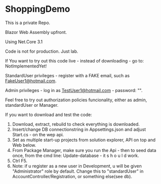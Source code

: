 # ShoppingDemo

This is a private Repo. 

Blazor Web Assembly upfront. 

Using Net.Core 3.1

Code is not for production. 
Just lab.

If You want to try out this code live - instead of downloading - go to: NotImplementedYet!

StandardUser privileges - register with a FAKE email, such as FakeUser1@hotmail.com.

Admin privileges - log in as TestUser1@hotmail.com - password: "".

Feel free to try out authorization policies funcionality, either as admin, standardUser or Manager.

If you want to download and test the code:

1. Download, extract, rebuild to check everything is downloaded.
2. Insert/change DB connectionstring in Appsettings.json and adjust Start.cs - on the wep api.
3. Set as multiple start-up projects from solution explorer, API on top and Web below.
4. From Package Manager, make sure you run the Api - then to seed data once, from the cmd line: Update-database  - it s h o u l d work.
5. Ctrl F5.
6. Note: if u register as a new user in Development, u will be given "Administrator" role by default. Change this to "standardUser" in AccountController/Registration,
   or something else(see db).
  
